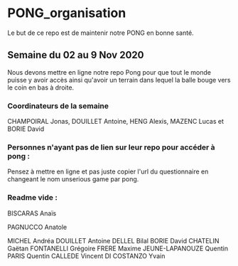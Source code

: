 # PONG_organisation

Le but de ce repo est de maintenir notre PONG en bonne santé.

## Semaine du 02 au 9 Nov 2020
Nous devons mettre en ligne notre repo Pong pour que tout le monde puisse y avoir accès ainsi qu'avoir un terrain dans lequel la balle bouge vers le coin en bas à droite.

### Coordinateurs de la semaine
CHAMPOIRAL Jonas, 
DOUILLET Antoine, 
HENG Alexis, 
MAZENC Lucas 
et BORIE David

### Personnes n'ayant pas de lien sur leur repo pour accéder à pong :

Pensez à mettre en ligne et pas juste copier l'url du questionnaire en changeant le nom unserious game par pong.

### Readme vide :
BISCARAS Anaïs

PAGNUCCO Anatole

MICHEL Andréa
DOUILLET Antoine
DELLEL Bilal
BORIE David
CHATELIN Gaëtan
FONTANELLI Grégoire
FRERE Maxime
JEUNE-LAPANOUZE Quentin
PARIS Quentin
CALLEDE Vincent
DI COSTANZO Yvain


